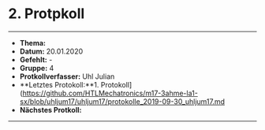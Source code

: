 # 2. Protpkoll

------------------------------

* **Thema:** 
* **Datum:** 20.01.2020
* **Gefehlt:** -
* **Gruppe:** 4
* **Protkollverfasser:** Uhl Julian
* **Letztes Protokoll:**1. Protokoll](https://github.com/HTLMechatronics/m17-3ahme-la1-sx/blob/uhljum17/uhljum17/protokolle_2019-09-30_uhljum17.md
* **Nächstes Protkoll:**

------------------------------
